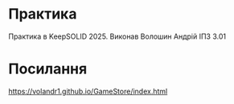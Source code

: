 # Практика
Практика в KeepSOLID 2025. Виконав Волошин Андрій ІПЗ 3.01
# Посилання
https://volandr1.github.io/GameStore/index.html
